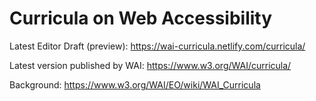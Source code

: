 # Curricula on Web Accessibility

Latest Editor Draft (preview): https://wai-curricula.netlify.com/curricula/

Latest version published by WAI: https://www.w3.org/WAI/curricula/

Background: https://www.w3.org/WAI/EO/wiki/WAI_Curricula
